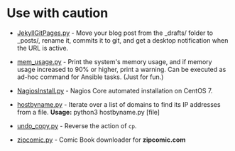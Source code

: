 # Use with caution

- [JekyllGitPages.py](https://github.com/kavishgr/My-Python-Scripts/blob/master/JekyllGitPages.py) - Move your blog post from the _drafts/ folder to _posts/, rename it, commits it to git, and get a desktop notification when the URL is active.

- [mem_usage.py](https://github.com/kavishgr/My-Python-Scripts/blob/master/mem_usage.py) - Print the system's memory usage, and if memory usage increased to 90% or higher, print a warning. Can be executed as ad-hoc command for Ansible tasks. (Just for fun.)

- [NagiosInstall.py](https://github.com/kavishgr/My-Python-Scripts/blob/master/NagiosInstall.py) - Nagios Core automated installation on CentOS 7.

- [hostbyname.py](https://github.com/kavishgr/My-Python-Scripts/blob/master/hostbyname.py) - Iterate over a list of domains to find its IP addresses from a file. **Usage:** python3 hostbyname.py [file]

- [undo_copy.py](https://github.com/kavishgr/PyHacks/blob/master/undo_copy.py) - Reverse the action of `cp`.

- [zipcomic.py](https://github.com/kavishgr/PyHacks/blob/master/undo_copy.py) - Comic Book downloader for **zipcomic.com**

